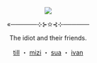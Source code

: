 <p align="center">
  <img src="https://github.com/user-attachments/assets/249fc41a-7f56-4e7d-b1ef-f4fee383e581">
</p>
<p align="center">«──────⊹⊱✫⊰⊹──────</p>
<p align="center">The idiot and their friends.</p>
<p align="center">
  <a href="https://github.com/J1GU">till</a> ・
  <a href="https://github.com/GUlTARIST">mizi</a> ・
  <a href="https://github.com/waffletarte">sua</a> ・
  <a href="https://github.com/LovesickObsession">ivan</a>
</p>
